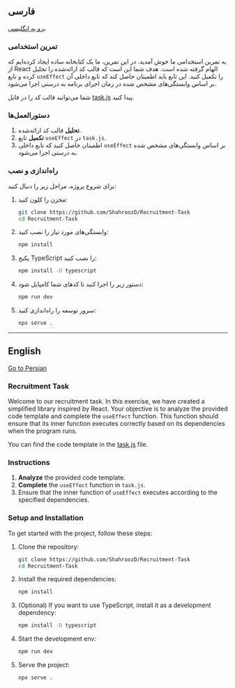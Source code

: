
## فارسی
[برو به انگلیسی](#english)

### تمرین استخدامی
به تمرین استخدامی ما خوش آمدید. در این تمرین، ما یک کتابخانه ساده ایجاد کرده‌ایم که از React الهام گرفته شده است. هدف شما این است که قالب کد ارائه‌شده را تحلیل کرده و تابع `useEffect` را تکمیل کنید. این تابع باید اطمینان حاصل کند که تابع داخلی آن بر اساس وابستگی‌های مشخص شده در زمان اجرای برنامه به درستی اجرا می‌شود.

شما می‌توانید قالب کد را در فایل [task.js](task.js) پیدا کنید.

### دستورالعمل‌ها
1. **تحلیل** قالب کد ارائه‌شده.
2. **تکمیل** تابع `useEffect` در `task.js`.
3. اطمینان حاصل کنید که تابع داخلی `useEffect` بر اساس وابستگی‌های مشخص شده به درستی اجرا می‌شود.

### راه‌اندازی و نصب
برای شروع پروژه، مراحل زیر را دنبال کنید:

1. مخزن را کلون کنید:
    ```sh
    git clone https://github.com/ShahroozD/Recruitment-Task
    cd Recruitment-Task
    ```

2. وابستگی‌های مورد نیاز را نصب کنید:
    ```sh
    npm install
    ```

3. پکیج TypeScript را نصب کنید:
    ```sh
    npm install -D typescript
    ```

4. دستور زیر را اجرا کنید تا کدهای شما کامپایل شود:
    ```sh
    npm run dev
    ```

5. سرور توسعه را راه‌اندازی کنید:
    ```sh
    npx serve .
    ```


---

## English
[Go to Persian](#فارسی)

### Recruitment Task
Welcome to our recruitment task. In this exercise, we have created a simplified library inspired by React. Your objective is to analyze the provided code template and complete the `useEffect` function. This function should ensure that its inner function executes correctly based on its dependencies when the program runs.

You can find the code template in the [task.js](task.js) file.

### Instructions
1. **Analyze** the provided code template.
2. **Complete** the `useEffect` function in `task.js`.
3. Ensure that the inner function of `useEffect` executes according to the specified dependencies.

### Setup and Installation
To get started with the project, follow these steps:

1. Clone the repository:
    ```sh
    git clone https://github.com/ShahroozD/Recruitment-Task
    cd Recruitment-Task
    ```

2. Install the required dependencies:
    ```sh
    npm install
    ```

3. (Optional) If you want to use TypeScript, install it as a development dependency:
    ```sh
    npm install -D typescript
    ```

4. Start the development env:
    ```sh
    npm run dev
    ```

5. Serve the project:
    ```sh
    npx serve .
    ```


